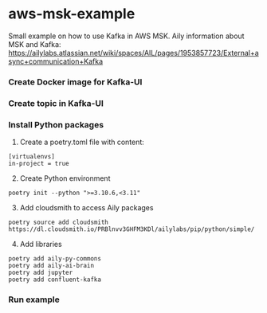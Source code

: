 # aws-msk-example
Small example on how to use Kafka in AWS MSK. Aily information about MSK and Kafka: https://ailylabs.atlassian.net/wiki/spaces/AIL/pages/1953857723/External+async+communication+Kafka

### Create Docker image for Kafka-UI

### Create topic in Kafka-UI

### Install Python packages

1.  Create a poetry.toml file with content:

```
[virtualenvs]
in-project = true
```

2. Create Python environment
```
poetry init --python ">=3.10.6,<3.11"
```
3. Add cloudsmith to access Aily packages
```
poetry source add cloudsmith https://dl.cloudsmith.io/PRBlnvv3GHFM3KDl/ailylabs/pip/python/simple/
```

4. Add libraries

```
poetry add aily-py-commons
poetry add aily-ai-brain
poetry add jupyter
poetry add confluent-kafka
```

### Run example
